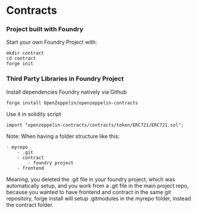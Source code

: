 # Contracts
### Project built with Foundry

Start your own Foundry Project with:
```shell
mkdir contract
cd contract
forge init
```
### Third Party Libraries in Foundry Project

Install dependencies Foundry natively via Github
```shell
forge install OpenZeppelin/openzeppelin-contracts

```

Use it in solidity script
```Solidity
import "openzeppelin-contracts/contracts/token/ERC721/ERC721.sol";
```

Note:
When having a folder structure like this:
```
- myrepo
    - .git
    - contract
        - foundry project
    - frontend
```
Meaning, you deleted the .git file in your foundry project, which was automatically setup, and you work from a .git file in the main project repo, because you wanted to have frontend and contract in the same git repository, forge install will setup .gitmodules in the myrepo folder, instead the contract folder.